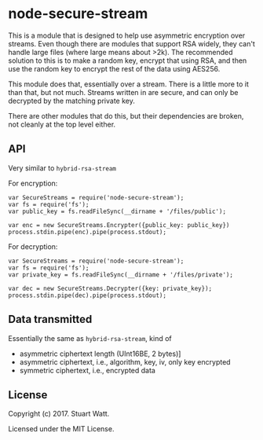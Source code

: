 # node-secure-stream

This is a module that is designed to help use asymmetric encryption over
streams. Even though there are modules that support RSA widely, they can't
handle large files (where large means about >2k). The recommended solution
to this is to make a random key, encrypt that using RSA, and then use the
random key to encrypt the rest of the data using AES256.

This module does that, essentially over a stream. There is a little more to
it than that, but not much. Streams written in are secure, and can only
be decrypted by the matching private key. 

There are other modules that do this, but their dependencies are broken, not
cleanly at the top level either.

## API

Very similar to `hybrid-rsa-stream`

For encryption:

    var SecureStreams = require('node-secure-stream');
    var fs = require('fs');
    var public_key = fs.readFileSync(__dirname + '/files/public');

    var enc = new SecureStreams.Encrypter({public_key: public_key})
    process.stdin.pipe(enc).pipe(process.stdout);

For decryption:

    var SecureStreams = require('node-secure-stream');
    var fs = require('fs');
    var private_key = fs.readFileSync(__dirname + '/files/private');

    var dec = new SecureStreams.Decrypter({key: private_key});
    process.stdin.pipe(dec).pipe(process.stdout);

## Data transmitted

Essentially the same as `hybrid-rsa-stream`, kind of

 * asymmetric ciphertext length (UInt16BE, 2 bytes)]
 * asymmetric ciphertext, i.e., algorithm, key, iv, only key encrypted
 * symmetric ciphertext, i.e., encrypted data


## License

Copyright (c) 2017. Stuart Watt.

Licensed under the MIT License.
